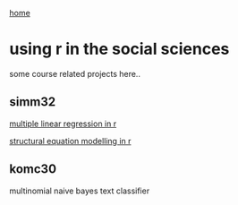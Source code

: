 [home](https://nils-holmberg.github.io/)

# using r in the social sciences

some course related projects here..

## simm32

[multiple linear regression in r](web/mlr/)

[structural equation modelling in r](web/sem/)

## komc30

multinomial naive bayes text classifier

